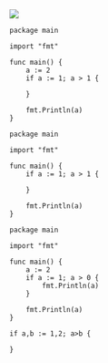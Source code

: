 <img src="https://github.com/KenNaNa/go_learing/blob/master/img/19.png"/>

```
package main

import "fmt"

func main() {
	a := 2
	if a := 1; a > 1 {

	}

	fmt.Println(a)
}
```


```
package main

import "fmt"

func main() {
	if a := 1; a > 1 {

	}

	fmt.Println(a)
}
```

```
package main

import "fmt"

func main() {
	a := 2
	if a := 1; a > 0 {
		fmt.Println(a)
	}

	fmt.Println(a)
}
```

```
if a,b := 1,2; a>b {

}
```
